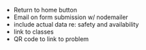 - Return to home button
- Email on form submission w/ nodemailer
- include actual data re: safety and availability
- link to classes
- QR code to link to problem